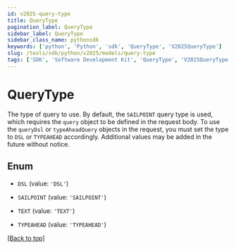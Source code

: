 ```yaml
---
id: v2025-query-type
title: QueryType
pagination_label: QueryType
sidebar_label: QueryType
sidebar_class_name: pythonsdk
keywords: ['python', 'Python', 'sdk', 'QueryType', 'V2025QueryType']
slug: /tools/sdk/python/v2025/models/query-type
tags: ['SDK', 'Software Development Kit', 'QueryType', 'V2025QueryType']
---
```


# QueryType

The type of query to use. By default, the `SAILPOINT` query type is used, which requires the `query` object to be defined in the request body. To use the `queryDsl` or `typeAheadQuery` objects in the request, you must set the type to `DSL` or `TYPEAHEAD` accordingly. Additional values may be added in the future without notice.

## Enum

- `DSL` (value: `'DSL'`)

- `SAILPOINT` (value: `'SAILPOINT'`)

- `TEXT` (value: `'TEXT'`)

- `TYPEAHEAD` (value: `'TYPEAHEAD'`)

[[Back to top]](#)
